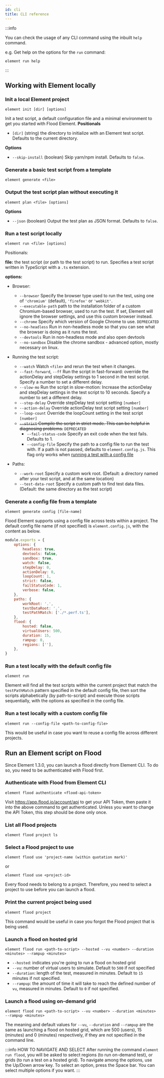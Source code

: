 ```yaml
---
id: cli
title: CLI reference
---
```


:::info

You can check the usage of any CLI command using the inbuilt `help` command.

e.g. Get help on the options for the `run` command:

```shell
element run help
```

:::

## Working with Element locally

### Init a local Element project

```shell
element init [dir] [options]
```

Init a test script, a default configuration file and a minimal environment to get you started with Flood Element.
**Positionals**
- `[dir]` (string) the directory to initialize with an Element test script. Defaults to the current directory.

**Options**
- `--skip-install` (boolean) Skip yarn/npm install. Defaults to `false`.

### Generate a basic test script from a template

```shell
element generate <file>
```

### Output the test script plan without executing it

```shell
element plan <file> [options]
```
**Options**
- `--json` (boolean) Output the test plan as JSON format. Defaults to `false`.

### Run a test script locally

```shell
element run <file> [options]
```

Positionals:

**file:** the test script (or path to the test script) to run. Specifies a test script written in TypeScript with a `.ts` extension.

**options:**

- Browser:
	- `--browser` Specify the browser type used to run the test, using one of `'chromium'` (default), `'firefox'` or `'webkit'`.
	- `--executable-path` path to the installation folder of a custom Chromium-based browser, used to run the test. If set, Element will ignore the browser settings, and use this custom browser instead.
  - `--chrome` Specify which version of Google Chrome to use. `DEPRECATED`
  - `--no-headless` Run in non-headless mode so that you can see what the browser is doing as it runs the test.
  - `--devtools` Run in non-headless mode and also open devtools
  - `--no-sandbox` Disable the chrome sandbox - advanced option, mostly necessary on linux.

- Running the test script:

  - `--watch` Watch `<file>` and rerun the test when it changes.
  - `--fast-forward`, `--ff` Run the script in fast-forward: override the actionDelay and stepDelay settings to 1 second in the test script. Specify a number to set a different delay.
  - `--slow-mo` Run the script in slow-motion: Increase the actionDelay
    and stepDelay settings in the test script to 10 seconds.
    Specify a number to set a different delay.
  - `--step-delay` Override stepDelay test script setting `[number]`
  - `--action-delay` Override actionDelay test script setting `[number]`
  - `--loop-count` Override the loopCount setting in the test script `[number]`
  - ~~`--strict` Compile the script in strict mode. This can be helpful
    in diagnosing problems.~~ `DEPRECATED`
	- `--fail-status-code` Specify an exit code when the test fails. Defaults to 1.
	- `--config-file` Specify the path to a config file to run the test with. If a path is not passed, defaults to `element.config.js`. This flag only works when [running a test with a config file](cli.md#run-a-test-locally-with-the-default-config-file)

- Paths:

  - `--work-root` Specify a custom work root. (Default: a directory named
    after your test script, and at the same location)
  - `--test-data-root` Specify a custom path to find test data files. (Default: the
    same directory as the test script)

### Generate a config file from a template

```shell
element generate config [file-name]
```

Flood Element supports using a config file across tests within a project. The default config file name (if not specified) is `element.config.js`, with the content as below.

```js
module.exports = {
	options: {
		headless: true,
		devtools: false,
		sandbox: true,
		watch: false,
		stepDelay: 0,
		actionDelay: 0,
		loopCount: 1,
		strict: false,
		failStatusCode: 1,
		verbose: false,
	},
	paths: {
		workRoot: '.',
		testDataRoot: '.',
		testPathMatch: ['./*.perf.ts'],
	},
	flood: {
		hosted: false,
		virtualUsers: 500,
		duration: 15,
		rampup: 0,
		regions: [''],
	},
}
```

### Run a test locally with the default config file

```shell
element run
```

Element will find all the test scripts within the current project that match the `testPathMatch` pattern specified in the default config file, then sort the scripts alphabetically (by path-to-script) and execute those scripts sequentially, with the options as specified in the config file.

### Run a test locally with a custom config file

```shell
element run --config-file <path-to-config-file>
```

This would be useful in case you want to reuse a config file across different projects.

## Run an Element script on Flood

Since Element 1.3.0, you can launch a flood directly from Element CLI. To do so, you need to be authenticated with Flood first.

### Authenticate with Flood from Element CLI

```shell
element flood authenticate <flood-api-token>
```

Visit https://app.flood.io/account/api to get your API Token, then paste it into the above command to get authenticated. Unless you want to change the API Token, this step should be done only once.

### List all Flood projects

```shell
element flood project ls
```

### Select a Flood project to use

```shell
element flood use 'project-name (within quotation mark)'
```

or

```shell
element flood use <project-id>
```

Every flood needs to belong to a project. Therefore, you need to select a project to use before you can launch a flood.

### Print the current project being used

```shell
element flood project
```

This command would be useful in case you forgot the Flood project that is being used.

### Launch a flood on hosted grid

```shell
element flood run <path-to-script> --hosted --vu <number> --duration <minutes> --rampup <minutes>
```

- `--hosted`: indicates you're going to run a flood on hosted grid
- `--vu`: number of virtual users to simulate. Default to `500` if not specified
- `--duration`: length of the test, measured in minutes. Default to `15` minutes if not specified.
- `--rampup`: the amount of time it will take to reach the defined number of `vu`, measured in minutes. Default to `0` if not specified.

### Launch a flood using on-demand grid

```shell
element flood run <path-to-script> --vu <number> --duration <minutes> --rampup <minutes>
```

The meaning and default values for `--vu`, `--duration` and `--rampup` are the same as launching a flood on hosted grid, which are 500 (users), 15 (minutes) and 0 (minutes) respectively, if they are not specified in the command line.

:::info HOW TO NAVIGATE AND SELECT
After running the command `element run flood`, you will be asked to select regions (to run on-demand test), or grids (to run a test on a hosted grid). To navigate among the options, use the Up/Down arrow key. To select an option, press the Space bar. You can select multiple options if you want.
:::